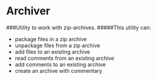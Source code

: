 # Archiver
###Utility to work with zip-archives.
#####This utility can:
* package files in a zip archive
* unpackage files from a zip archive
* add files to an existing archive
* read comments from an existing archive
* add comments to an existing archive
* create an archive with commentary